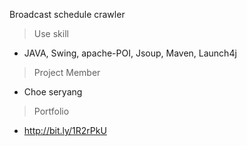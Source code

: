 Broadcast schedule crawler

> Use skill

- JAVA, Swing, apache-POI, Jsoup, Maven, Launch4j

> Project Member

- Choe seryang

> Portfolio

- http://bit.ly/1R2rPkU 

